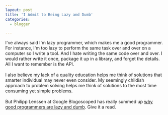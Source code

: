 ```yaml
---
layout: post
title: 'I Admit to Being Lazy and Dumb'
categories:
  - blogger

---
```


I've always said I'm lazy programmer, which makes me a good programmer.  For instance, I'm too lazy to perform the same task over and over on a computer so I write a tool.  And I hate writing the same code over and over.  I would rather write it once, package it up in a library, and forget the details.  All I want to remember is the API.<br /><br />I also believe my lack of a quality education helps me think of solutions that smarter individual may never even consider.  My seemingly childish approach to problem solving helps me think of solutions to the most time consuming yet simple problems.<br /><br />But Philipp Lenssen at Google Blogoscoped has really summed up <a href="http://blog.outer-court.com/archive/2005-08-24-n14.html">why good programmers are lazy and dumb</a>.  Give it a read.

